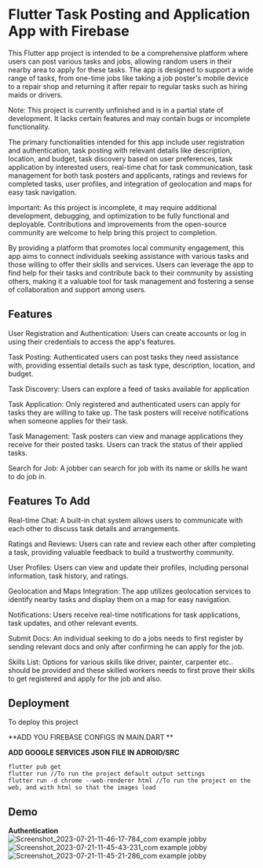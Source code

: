 
# Flutter Task Posting and Application App with Firebase

This Flutter app project is intended to be a comprehensive platform where users can post various tasks and jobs, allowing random users in their nearby area to apply for these tasks. The app is designed to support a wide range of tasks, from one-time jobs like taking a job poster's mobile device to a repair shop and returning it after repair to regular tasks such as hiring maids or drivers.

Note: This project is currently unfinished and is in a partial state of development. It lacks certain features and may contain bugs or incomplete functionality.

The primary functionalities intended for this app include user registration and authentication, task posting with relevant details like description, location, and budget, task discovery based on user preferences, task application by interested users, real-time chat for task communication, task management for both task posters and applicants, ratings and reviews for completed tasks, user profiles, and integration of geolocation and maps for easy task navigation.

Important: As this project is incomplete, it may require additional development, debugging, and optimization to be fully functional and deployable. Contributions and improvements from the open-source community are welcome to help bring this project to completion.

By providing a platform that promotes local community engagement, this app aims to connect individuals seeking assistance with various tasks and those willing to offer their skills and services. Users can leverage the app to find help for their tasks and contribute back to their community by assisting others, making it a valuable tool for task management and fostering a sense of collaboration and support among users.


## Features

User Registration and Authentication:
Users can create accounts or log in using their credentials to access the app's features.

Task Posting:
Authenticated users can post tasks they need assistance with, providing essential details such as task type, description, location, and budget.

Task Discovery:
Users can explore a feed of tasks available for application

Task Application:
Only registered and authenticated users can apply for tasks they are willing to take up. The task posters will receive notifications when someone applies for their task.

Task Management:
Task posters can view and manage applications they receive for their posted tasks.
Users can track the status of their applied tasks.

Search for Job:
A jobber can search for job with its name or skills he want to do job in.

## Features To Add

Real-time Chat:
A built-in chat system allows users to communicate with each other to discuss task details and arrangements.

Ratings and Reviews:
Users can rate and review each other after completing a task, providing valuable feedback to build a trustworthy community.

User Profiles:
Users can view and update their profiles, including personal information, task history, and ratings.

Geolocation and Maps Integration:
The app utilizes geolocation services to identify nearby tasks and display them on a map for easy navigation.

Notifications:
Users receive real-time notifications for task applications, task updates, and other relevant events.

Submit Docs:
An individual seeking to do a jobs needs to first register by sending relevant docs and only after confirming he can apply for the job.

Skills List:
Options for various skills like driver, painter, carpenter etc.. should be provided and these skilled workers needs to first prove their skills to get registered and apply for the job and also.

## Deployment

To deploy this project

**ADD YOU FIREBASE CONFIGS IN MAIN.DART **

**ADD GOOGLE SERVICES JSON FILE IN ADROID/SRC**

```
flutter pub get
flutter run //To run the project default output settings
flutter run -d chrome --web-renderer html //To run the project on the web, and with html so that the images load
```
## Demo

**Authentication**
![Screenshot_2023-07-21-11-46-17-784_com example jobby](https://github.com/rayy2002/Flutter-Task-Posting-and-Application-App/assets/88958861/0043b4db-9b3b-413f-becf-21b76ca43ddf)
![Screenshot_2023-07-21-11-45-43-231_com example jobby](https://github.com/rayy2002/Flutter-Task-Posting-and-Application-App/assets/88958861/5c43cfe0-5581-4b15-8640-6b33f42f1e17)
![Screenshot_2023-07-21-11-45-21-286_com example jobby](https://github.com/rayy2002/Flutter-Task-Posting-and-Application-App/assets/88958861/66f95dfc-9a69-460c-b5e3-a3912c73b6f0)


